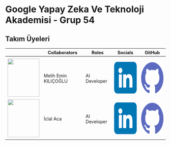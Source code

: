 # Google Yapay Zeka Ve Teknoloji Akademisi - Grup 54


## Takım Üyeleri

|       | Collaborators             | Roles           | Socials                                                                                         | GitHub                                                                                           |
|-------|----------------------------|------------------|------------------------------------------------------------------------------------------------|--------------------------------------------------------------------------------------------------|
|  |
| <img src="https://media.licdn.com/dms/image/v2/D4D03AQGeGU2w0hPspw/profile-displayphoto-shrink_400_400/B4DZO2.QMIHQAk-/0/1733941595616?e=1755734400&v=beta&t=6QZqiC617FRIhwaVektZ6NUSvH7IuVg89-qL7rPCIO4" width="100" height="120"> | Melih Emin KILIÇOĞLU | AI Developer    | [<img src="https://raw.githubusercontent.com/Melihemin/GeVmini/main/assets/profile_image/linkedin.png" width="100" height="100">](https://www.linkedin.com/in/melihemin/) | [<img src="https://raw.githubusercontent.com/Melihemin/GeVmini/main/assets/profile_image/github.png" width="100" height="100">](https://github.com/Melihemin) |
| <img src="https://media.licdn.com/dms/image/v2/D4D03AQFQDzhQYLCuZA/profile-displayphoto-shrink_400_400/B4DZbARBaLHsAg-/0/1746982410743?e=1755734400&v=beta&t=EG6627S18ZT1--ZNVlxvmDp23lzBLjpSqSnB6lVvDss" width="100" height="120"> | İclal Aca | AI Developer    | [<img src="https://raw.githubusercontent.com/Melihemin/GeVmini/main/assets/profile_image/linkedin.png" width="100" height="100">](https://www.linkedin.com/in/iclal-aca/) | [<img src="https://raw.githubusercontent.com/Melihemin/GeVmini/main/assets/profile_image/github.png" width="100" height="100">](http://Github.com/iclalaca) |
